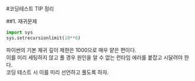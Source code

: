 #코딩테스트 TIP 정리

##1. 재귀문제
```python
import sys
sys.setrecursionlimit(10**6)
```

파이썬의 기본 재귀 깊이 제한은 1000으로 매우 얕은 편이다.  
이를 미리 세팅하지 않고 풀 경우 원인을 알 수 없는 런타임 에러를 붙잡고 시달려야 한다.  
코딩 테스트 시 이를 미리 선언하고 풀도록 하자.

